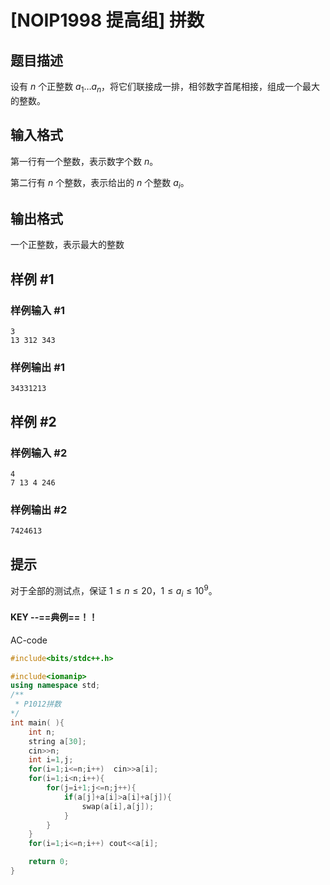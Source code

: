 # [NOIP1998 提高组] 拼数

## 题目描述

设有 $n$ 个正整数 $a_1 \dots a_n$，将它们联接成一排，相邻数字首尾相接，组成一个最大的整数。

## 输入格式

第一行有一个整数，表示数字个数 $n$。

第二行有 $n$ 个整数，表示给出的 $n$ 个整数 $a_i$。

## 输出格式

一个正整数，表示最大的整数

## 样例 #1

### 样例输入 #1

```
3
13 312 343
```

### 样例输出 #1

```
34331213
```

## 样例 #2

### 样例输入 #2

```
4
7 13 4 246
```

### 样例输出 #2

```
7424613
```

## 提示

对于全部的测试点，保证 $1 \leq n \leq 20$，$1 \leq a_i \leq 10^9$。

#### KEY --==典例==！！

AC-code

~~~c++
#include<bits/stdc++.h>

#include<iomanip>
using namespace std;
/**
 * P1012拼数
*/
int main( ){
    int n;
    string a[30];
    cin>>n;
    int i=1,j;
    for(i=1;i<=n;i++)  cin>>a[i];
    for(i=1;i<n;i++){
        for(j=i+1;j<=n;j++){
            if(a[j]+a[i]>a[i]+a[j]){
                swap(a[i],a[j]);
            }
        }
    }
    for(i=1;i<=n;i++) cout<<a[i];

    return 0;
}
~~~


